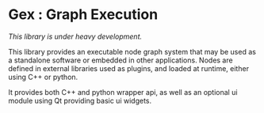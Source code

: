 # Gex : Graph Execution

*This library is under heavy development.*

This library provides an executable node graph system that 
may be used as a standalone software or embedded in other applications.
Nodes are defined in external libraries used as plugins, and loaded at
runtime, either using C++ or python.

It provides both C++ and python wrapper api, as well as an optional ui
module using Qt providing basic ui widgets.